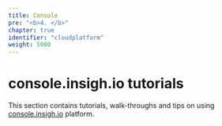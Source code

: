 ```yaml
---
title: Console
pre: "<b>4. </b>"
chapter: true
identifier: "cloudplatform"
weight: 5000
---
```


# console.insigh.io tutorials

This section contains tutorials, walk-throughs and tips on using [console.insigh.io](https://console.insigh.io) platform.


